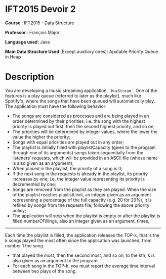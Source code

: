 # IFT2015 Devoir 2
<div>
<b> Course </b>: IFT2015 - Data Structure 

<b> Professor </b>: François Major
  
<b> Language used:</b> Java
  
<b> Main Data Structure Used </b> (Except auxiliary ones): Apatable Priority Queue in Heap  
</div>

# Description

<div>
You are developing a music streaming application, <code>`MuzStream`</code>. One of the features is a play
queue (referred to later as the playlist), much like Spotify's, where the songs that have been
queued will automatically play. The application must have the following behavior:
<ul>
<li> The songs are considered as processes and are being played in an order determined by
their priorities; i.e. the song with the highest priority is played out first, then the second
highest priority, and so on; </li>
<li> The priorities will be determined by integer values, where the lower the value the higher
the priority; </li>
<li> Songs with equal priorities are played out in any order; </li>
<li> The playlist is initially filled with playlistCapacity (given to the program through one
of its arguments) songs taken sequentially from the listeners’ requests, which will be
provided in an ASCII file (whose name is also given as an argument); </li>
<li> When placed in the playlist, the priority of a song is 0; </li>
<li> If the next song in the requests is already in the playlist, its priority increases by one;
i.e. the integer value representing its priority is decremented by one; </li>
<li> Songs are removed from the playlist as they are played. When the size of the playlist
reaches playlistLimit, an integer given as an argument representing a percentage
of the full capacity (e.g. 20 for 20%), it is refilled by songs from the requests file; following
the above priority policy; </li>
<li> The application will stop when the playlist is empty or after the playlist is filled
numberOFillings, also an integer given as an argument, times; </li>
</ul>

<hr>
Each time the playlist is filled, the application releases the TOP-k, that is the k songs played the
most often since the application was launched, from number 1 the song
<ul>
<li> that played the most, then the second most, and so on, to the kth; k is also given as an
argument to the program. </li>
<li> For each song in the TOP-k, you must report the average time interval between two
plays of the song. </li>
</ul>
</div>
